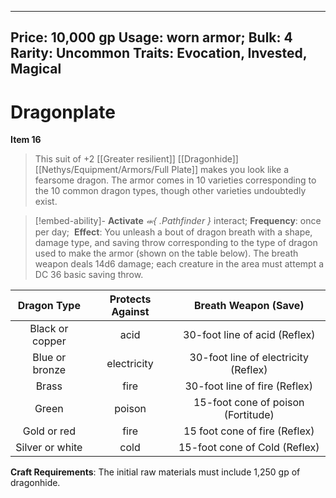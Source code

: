 
---
Price: 10,000 gp
Usage: worn armor;
Bulk: 4
Rarity: Uncommon
Traits: Evocation, Invested, Magical
---

# Dragonplate

**Item 16**

> This suit of +2 [[Greater resilient]] [[Dragonhide]] [[Nethys/Equipment/Armors/Full Plate]] makes you look like a fearsome dragon. The armor comes in 10 varieties corresponding to the 10 common dragon types, though other varieties undoubtedly exist.



> [!embed-ability]- **Activate**
> *⬺{ .Pathfinder }* interact;
> **Frequency**: once per day; 
> **Effect**: You unleash a bout of dragon breath with a shape, damage type, and saving throw corresponding to the type of dragon used to make the armor (shown on the table below). The breath weapon deals 14d6 damage; each creature in the area must attempt a DC 36 basic saving throw.


|   Dragon Type   | Protects Against |         Breath Weapon (Save)         |
|:---------------:|:----------------:|:------------------------------------:|
| Black or copper |       acid       |    30-foot line of acid (Reflex)     |
| Blue or bronze  |   electricity    | 30-foot line of electricity (Reflex) |
|      Brass      |       fire       |    30-foot line of fire (Reflex)     |
|      Green      |      poison      |  15-foot cone of poison (Fortitude)  |
|   Gold or red   |       fire       |    15 foot cone of fire (Reflex)     |
| Silver or white |       cold       |       15-foot cone of Cold (Reflex)  | 

**Craft Requirements**: The initial raw materials must include 1,250 gp of dragonhide.





